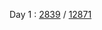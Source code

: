 Day 1 : [2839](https://github.com/blackhoal/TIL/blob/master/CS/Algorithm/Problem/BOJ/Homework/JAVA/2839.md) / [12871](https://github.com/blackhoal/TIL/blob/master/CS/Algorithm/Problem/BOJ/Homework/JAVA/12871.md)  
